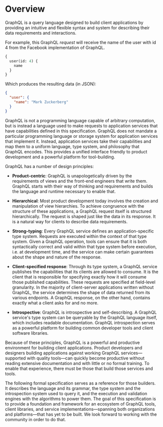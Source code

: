 # Overview

GraphQL is a query language designed to build client applications by providing
an intuitive and flexible syntax and system for describing their data
requirements and interactions.

For example, this GraphQL _request_ will receive the name of the user with id 4
from the Facebook implementation of GraphQL.

```graphql example
{
  user(id: 4) {
    name
  }
}
```

Which produces the resulting data (in JSON):

```json example
{
  "user": {
    "name": "Mark Zuckerberg"
  }
}
```

GraphQL is not a programming language capable of arbitrary computation, but is
instead a language used to make requests to application services that have
capabilities defined in this specification. GraphQL does not mandate a
particular programming language or storage system for application services that
implement it. Instead, application services take their capabilities and map them
to a uniform language, type system, and philosophy that GraphQL encodes. This
provides a unified interface friendly to product development and a powerful
platform for tool-building.

GraphQL has a number of design principles:

- **Product-centric**: GraphQL is unapologetically driven by the requirements of
  views and the front-end engineers that write them. GraphQL starts with their
  way of thinking and requirements and builds the language and runtime necessary
  to enable that.

- **Hierarchical**: Most product development today involves the creation and
  manipulation of view hierarchies. To achieve congruence with the structure of
  these applications, a GraphQL request itself is structured hierarchically. The
  request is shaped just like the data in its response. It is a natural way for
  clients to describe data requirements.

- **Strong-typing**: Every GraphQL service defines an application-specific type
  system. Requests are executed within the context of that type system. Given a
  GraphQL operation, tools can ensure that it is both syntactically correct and
  valid within that type system before execution, i.e. at development time, and
  the service can make certain guarantees about the shape and nature of the
  response.

- **Client-specified response**: Through its type system, a GraphQL service
  publishes the capabilities that its clients are allowed to consume. It is the
  client that is responsible for specifying exactly how it will consume those
  published capabilities. These requests are specified at field-level
  granularity. In the majority of client-server applications written without
  GraphQL, the service determines the shape of data returned from its various
  endpoints. A GraphQL response, on the other hand, contains exactly what a
  client asks for and no more.

- **Introspective**: GraphQL is introspective and self-describing. A GraphQL
  service's type system can be queryable by the GraphQL language itself, which
  includes readable documentation. GraphQL introspection serves as a powerful
  platform for building common developer tools and client software libraries.

Because of these principles, GraphQL is a powerful and productive environment
for building client applications. Product developers and designers building
applications against working GraphQL services—supported with quality tools—can
quickly become productive without reading extensive documentation and with
little or no formal training. To enable that experience, there must be those
that build those services and tools.

The following formal specification serves as a reference for those builders. It
describes the language and its grammar, the type system and the introspection
system used to query it, and the execution and validation engines with the
algorithms to power them. The goal of this specification is to provide a
foundation and framework for an ecosystem of GraphQL tools, client libraries,
and service implementations—spanning both organizations and platforms—that has
yet to be built. We look forward to working with the community in order to do
that.

